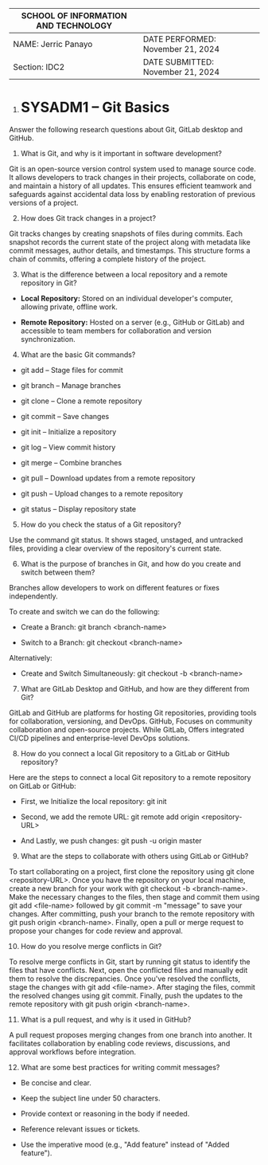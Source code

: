

|  SCHOOL OF INFORMATION AND TECHNOLOGY |  |  |
| ----- | :---- | :---: |
| NAME: Jerric Panayo | DATE PERFORMED: November 21, 2024 |   |
| Section: IDC2 | DATE SUBMITTED: November 21, 2024 |  |

1. # SYSADM1 – Git Basics

Answer the following research questions about Git, GitLab desktop and GitHub.

1. What is Git, and why is it important in software development?

Git is an open-source version control system used to manage source code. It allows developers to track changes in their projects, collaborate on code, and maintain a history of all updates. This ensures efficient teamwork and safeguards against accidental data loss by enabling restoration of previous versions of a project.

2. How does Git track changes in a project?

Git tracks changes by creating snapshots of files during commits. Each snapshot records the current state of the project along with metadata like commit messages, author details, and timestamps. This structure forms a chain of commits, offering a complete history of the project.

3. What is the difference between a local repository and a remote repository in Git?

* **Local Repository:** Stored on an individual developer's computer, allowing private, offline work.

* **Remote Repository:** Hosted on a server (e.g., GitHub or GitLab) and accessible to team members for collaboration and version synchronization.

4. What are the basic Git commands?

* git add – Stage files for commit

* git branch – Manage branches

* git clone – Clone a remote repository

* git commit – Save changes

* git init – Initialize a repository

* git log – View commit history

* git merge – Combine branches

* git pull – Download updates from a remote repository

* git push – Upload changes to a remote repository

* git status – Display repository state

5. How do you check the status of a Git repository?

Use the command git status. It shows staged, unstaged, and untracked files, providing a clear overview of the repository's current state.

6. What is the purpose of branches in Git, and how do you create and switch between them?

Branches allow developers to work on different features or fixes independently. 

To create and switch we can do the following:

* Create a Branch: git branch \<branch-name\>

* Switch to a Branch: git checkout \<branch-name\>

Alternatively:

* Create and Switch Simultaneously: git checkout \-b \<branch-name\>

7. What are GitLab Desktop and GitHub, and how are they different from Git?

GitLab and GitHub are platforms for hosting Git repositories, providing tools for collaboration, versioning, and DevOps. GitHub, Focuses on community collaboration and open-source projects. While GitLab, Offers integrated CI/CD pipelines and enterprise-level DevOps solutions.

8. How do you connect a local Git repository to a GitLab or GitHub repository?

Here are the steps to connect a local Git repository to a remote repository on GitLab or GitHub:

* First, we Initialize the local repository: git init

* Second, we add the remote URL: git remote add origin \<repository-URL\>

* And Lastly, we push changes: git push \-u origin master

9. What are the steps to collaborate with others using GitLab or GitHub?

To start collaborating on a project, first clone the repository using git clone \<repository-URL\>. Once you have the repository on your local machine, create a new branch for your work with git checkout \-b \<branch-name\>. Make the necessary changes to the files, then stage and commit them using git add \<file-name\> followed by git commit \-m "message" to save your changes. After committing, push your branch to the remote repository with git push origin \<branch-name\>. Finally, open a pull or merge request to propose your changes for code review and approval.

10. How do you resolve merge conflicts in Git?

To resolve merge conflicts in Git, start by running git status to identify the files that have conflicts. Next, open the conflicted files and manually edit them to resolve the discrepancies. Once you've resolved the conflicts, stage the changes with git add \<file-name\>. After staging the files, commit the resolved changes using git commit. Finally, push the updates to the remote repository with git push origin \<branch-name\>.

11. What is a pull request, and why is it used in GitHub?

A pull request proposes merging changes from one branch into another. It facilitates collaboration by enabling code reviews, discussions, and approval workflows before integration.

12. What are some best practices for writing commit messages?

* Be concise and clear.

* Keep the subject line under 50 characters.

* Provide context or reasoning in the body if needed.

* Reference relevant issues or tickets.

* Use the imperative mood (e.g., "Add feature" instead of "Added feature").